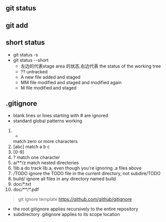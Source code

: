 ## git status
## git add
## short status
- git status -s 
- git status --short
  - 左边的代表stage area 的状态,右边代表 the status of the working tree 
  - ?? untracked
  - A  new file added and staged
  - MM file modified and staged and modified again
  - M  file modified and staged
## .gitignore
- blank lines or lines starting with # are ignored
- standard global patterns working
1. *
   match zero or more characters
2. [abc]
   match a b c
3. [0-9]
4. ?
   match one character
5. a/**/z 
   match nested directories
6. !lib.a
   do track lib.a, even though you're ignoring .a files above
7. /TODO
   ignore the TODO file in the current directory, not subdire/TODO
8. build/
   ignore all files in any directory named build
9. doc/*.txt
10. doc/**/*.pdf

> git ignore template https://github.com/github/gitignore

- the root gitignore applies recursively to the entire repository
- subdirectory .gitignore applies to its scope location


